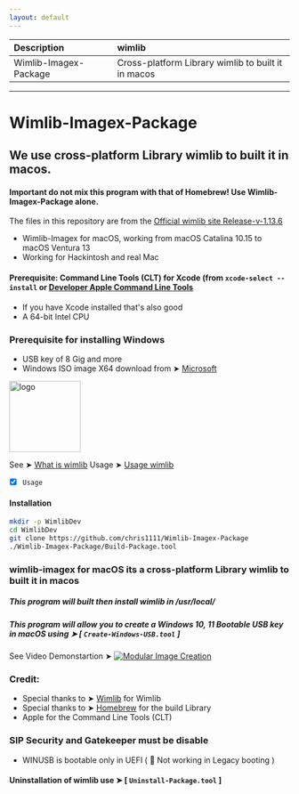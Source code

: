 ```yaml
---
layout: default
---
```


Description|wimlib
:----|:----
Wimlib-Imagex-Package|Cross-platform Library wimlib to built it in macos

------------------------------------------------------------------------------

# Wimlib-Imagex-Package

## We use cross-platform Library wimlib to built it in macos.
#### Important do not mix this program with that of Homebrew! Use Wimlib-Imagex-Package alone.
The files in this repository are from the [Official wimlib site Release-v-1.13.6](https://wimlib.net/index.html)

- Wimlib-Imagex for macOS, working from macOS Catalina 10.15 to macOS Ventura 13
- Working for Hackintosh and real Mac

#### Prerequisite: Command Line Tools (CLT) for Xcode (from `xcode-select --install` or [Developer Apple Command Line Tools](https://developer.apple.com/download/all/)

- If you have Xcode installed that's also good
- A 64-bit Intel CPU
### Prerequisite for installing Windows
- USB key of 8 Gig and more
- Windows ISO image X64 download from ➤ [Microsoft](https://www.microsoft.com/en-us/software-download/windows11)


<img width="128" alt="logo" src="https://user-images.githubusercontent.com/6248794/211173953-4df687de-26e9-40b8-9053-62be4f1a03f8.png">


See ➤ [What is wimlib](https://github.com/chris1111/Wimlib-Imagex-Package/blob/main/README)
Usage ➤ [Usage wimlib](https://github.com/chris1111/Wimlib-Imagex-Package/blob/main/Usage.pdf)

- [x] `Usage`

#### Installation
```bash
mkdir -p WimlibDev
cd WimlibDev
git clone https://github.com/chris1111/Wimlib-Imagex-Package
./Wimlib-Imagex-Package/Build-Package.tool
```

### wimlib-imagex for macOS its a cross-platform Library wimlib to built it in macos
##### This program will built then install wimlib in /usr/local/
##### This program will allow you to create a Windows 10, 11 Bootable USB key in macOS using ➤ [ `Create-Windows-USB.tool` ]


See Video Demonstartion ➤ [![Modular Image Creation](https://user-images.githubusercontent.com/6248794/211171949-884b17a1-8edc-435d-a2b0-272334068365.png)](https://github.com/chris1111/Wimlib-Imagex-Package/blob/main/Video%20Page.md)
  
### Credit: 
- Special thanks to ➤ [Wimlib](https://wimlib.net/) for Wimlib
- Special thanks to ➤ [Homebrew](https://github.com/homebrew) for the build Library
- Apple for the Command Line Tools (CLT)

### SIP Security and Gatekeeper must be disable
- WINUSB is bootable only in UEFI ( 🚫  Not working in Legacy booting )

#### Uninstallation of wimlib use ➤ [ `Uninstall-Package.tool` ]

